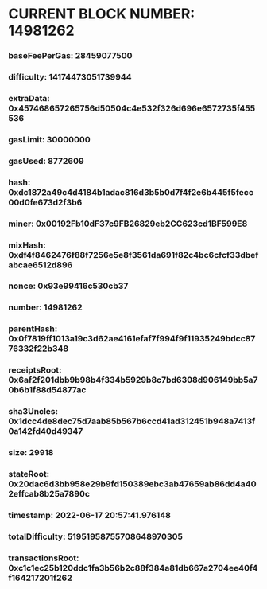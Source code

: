 # CURRENT BLOCK NUMBER: 14981262

### baseFeePerGas: 28459077500
### difficulty: 14174473051739944
### extraData: 0x457468657265756d50504c4e532f326d696e6572735f455536
### gasLimit: 30000000
### gasUsed: 8772609
### hash: 0xdc1872a49c4d4184b1adac816d3b5b0d7f4f2e6b445f5fecc00d0fe673d2f3b6
### miner: 0x00192Fb10dF37c9FB26829eb2CC623cd1BF599E8
### mixHash: 0xdf4f8462476f88f7256e5e8f3561da691f82c4bc6cfcf33dbefabcae6512d896
### nonce: 0x93e99416c530cb37
### number: 14981262
### parentHash: 0x0f7819ff1013a19c3d62ae4161efaf7f994f9f11935249bdcc8776332f22b348
### receiptsRoot: 0x6af2f201dbb9b98b4f334b5929b8c7bd6308d906149bb5a70b6b1f88d54877ac
### sha3Uncles: 0x1dcc4de8dec75d7aab85b567b6ccd41ad312451b948a7413f0a142fd40d49347
### size: 29918
### stateRoot: 0x20dac6d3bb958e29b9fd150389ebc3ab47659ab86dd4a402effcab8b25a7890c
### timestamp: 2022-06-17 20:57:41.976148
### totalDifficulty: 51951958755708648970305
### transactionsRoot: 0xc1c1ec25b120ddc1fa3b56b2c88f384a81db667a2704ee40f4f164217201f262
